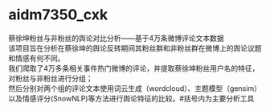 # aidm7350_cxk
蔡徐坤粉丝与非粉丝的舆论对比分析——基于4万条微博评论文本数据  
该项目旨在分析在蔡徐坤的舆论反转期间其粉丝群和非粉丝群在微博上的舆论议题和情感有何不同。  
我们爬取了4万多条相关事件热门微博的评论，并提取蔡徐坤粉丝用户名的特征，对粉丝与非粉丝进行分组；  
然后分别对两个组的评论文本使用词云生成（wordcloud）、主题模型（gensim）以及情感评分(SnowNLP)等方法进行舆论特征的比较。#括号内为主要分析工具
